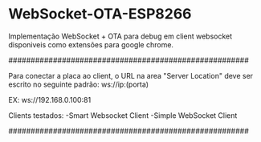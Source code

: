 # WebSocket-OTA-ESP8266
Implementação WebSocket + OTA para debug em client websocket disponiveis como extensões para google chrome.



######################################################

Para conectar a placa ao client, o URL na area "Server Location" deve ser escrito no seguinte padrão:
  ws://ip:(porta)

EX:
  ws://192.168.0.100:81

Clients testados:
-Smart Websocket Client
-Simple WebSocket Client

######################################################

